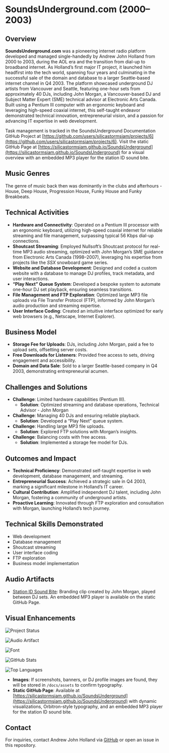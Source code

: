 # SoundsUnderground.com (2000–2003)

## Overview

**SoundsUnderground.com** was a pioneering internet radio platform developed and managed single-handedly by Andrew John Holland from 2000 to 2003, during the AOL era and the transition from dial-up to broadband internet. As Holland’s first major IT project, it launched him headfirst into the tech world, spanning four years and culminating in the successful sale of the domain and database to a larger Seattle-based internet channel in Q4 2003. The platform showcased underground DJ artists from Vancouver and Seattle, featuring one-hour sets from approximately 40 DJs, including John Morgan, a Vancouver-based DJ and Subject Matter Expert (SME) technical advisor at Electronic Arts Canada. Built using a Pentium III computer with an ergonomic keyboard and leveraging high-speed coaxial internet, this self-taught endeavor demonstrated technical innovation, entrepreneurial vision, and a passion for advancing IT expertise in web development.

Task management is tracked in the SoundsUnderground Documentation GitHub Project at [https://github.com/users/silicastormsiam/projects/6](https://github.com/users/silicastormsiam/projects/6). Visit the static GitHub Page at [https://silicastormsiam.github.io/SoundsUnderground](https://silicastormsiam.github.io/SoundsUnderground) for a visual overview with an embedded MP3 player for the station ID sound bite.

## Music Genres

The genre of music back then was dominantly in the clubs and afterhours - House, Deep House, Progression House, Funky House and Funky Breakbeats.

## Technical Activities

- **Hardware and Connectivity**: Operated on a Pentium III processor with an ergonomic keyboard, utilizing high-speed coaxial internet for reliable streaming and file management, surpassing typical 56 Kbps dial-up connections.
- **Shoutcast Streaming**: Employed Nullsoft’s Shoutcast protocol for real-time MP3 audio streaming, optimized with John Morgan’s SME guidance from Electronic Arts Canada (1998–2007), leveraging his expertise from projects like the *SSX* snowboard game series.
- **Website and Database Development**: Designed and coded a custom website with a database to manage DJ profiles, track metadata, and user interactions.
- **“Play Next” Queue System**: Developed a bespoke system to automate one-hour DJ set playback, ensuring seamless transitions.
- **File Management and FTP Exploration**: Optimized large MP3 file uploads via File Transfer Protocol (FTP), informed by John Morgan’s audio production and streaming expertise.
- **User Interface Coding**: Created an intuitive interface optimized for early web browsers (e.g., Netscape, Internet Explorer).

## Business Model

- **Storage Fee for Uploads**: DJs, including John Morgan, paid a fee to upload sets, offsetting server costs.
- **Free Downloads for Listeners**: Provided free access to sets, driving engagement and accessibility.
- **Domain and Data Sale**: Sold to a larger Seattle-based company in Q4 2003, demonstrating entrepreneurial acumen.

## Challenges and Solutions

- **Challenge**: Limited hardware capabilities (Pentium III).
  - **Solution**: Optimized streaming and database operations, Technical Advisor - John Morgan
- **Challenge**: Managing 40 DJs and ensuring reliable playback.
  - **Solution**: Developed a “Play Next” queue system.
- **Challenge**: Handling large MP3 file uploads.
  - **Solution**: Explored FTP solutions with Morgan’s insights.
- **Challenge**: Balancing costs with free access.
  - **Solution**: Implemented a storage fee model for DJs.

## Outcomes and Impact

- **Technical Proficiency**: Demonstrated self-taught expertise in web development, database management, and streaming.
- **Entrepreneurial Success**: Achieved a strategic sale in Q4 2003, marking a significant milestone in Holland’s IT career.
- **Cultural Contribution**: Amplified independent DJ talent, including John Morgan, fostering a community of underground artists.
- **Proactive Learning**: Innovated through FTP exploration and consultation with Morgan, launching Holland’s tech journey.

## Technical Skills Demonstrated

- Web development
- Database management
- Shoutcast streaming
- User interface coding
- FTP exploration
- Business model implementation

## Audio Artifacts

- [Station ID Sound Bite](/docs/assets/soundsundergroundintro.mp3?raw=true): Branding clip created by John Morgan, played between DJ sets. An embedded MP3 player is available on the static GitHub Page.

## Visual Enhancements

![Project Status](https://img.shields.io/badge/status-documented-blue)

![Audio Artifact](https://img.shields.io/badge/audio-Station%20ID%20Sound%20Bite-blue)

![Font](https://img.shields.io/badge/font-Cyberpunk%20Orbitron%20Style-blue)

![GitHub Stats](https://github-readme-stats.vercel.app/api?username=silicastormsiam&show_icons=true&theme=transparent)

![Top Languages](https://github-readme-stats.vercel.app/api/top-langs/?username=silicastormsiam&layout=compact&theme=transparent)

- **Images**: If screenshots, banners, or DJ profile images are found, they will be stored in `/docs/assets` to confirm typography.
- **Static GitHub Page**: Available at [https://silicastormsiam.github.io/SoundsUnderground](https://silicastormsiam.github.io/SoundsUnderground) with dynamic visualizations, Orbitron-style typography, and an embedded MP3 player for the station ID sound bite.

## Contact

For inquiries, contact Andrew John Holland via [GitHub](https://github.com/silicastormsiam) or open an issue in this repository.
